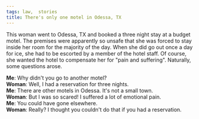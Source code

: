 ```yaml
---
tags: law,  stories
title: There's only one motel in Odessa, TX
---
```


This woman went to Odessa, TX and booked a three night stay at a budget motel. The premises were apparently so unsafe that she was forced to stay inside her room for the majority of the day. When she did go out once a day for ice, she had to be escorted by a member of the hotel staff. Of course, she wanted the hotel to compensate her for "pain and suffering". Naturally, some questions arose.

**Me**: Why didn't you go to another motel?<br>
**Woman**: Well, I had a reservation for three nights.<br>
**Me**: There are other motels in Odessa. It's not a small town.<br>
**Woman**: But I was so scared! I suffered a lot of emotional pain.<br>
**Me**: You could have gone elsewhere.<br>
**Woman**: Really? I thought you couldn't do that if you had a reservation.<br>